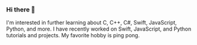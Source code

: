 ### Hi there 👋

<!--
**mrmitc01/mrmitc01** is a ✨ _special_ ✨ repository because its `README.md` (this file) appears on your GitHub profile.

Here are some ideas to get you started:

- 🔭 I’m currently working on ...
- 🌱 I’m currently learning ...
- 👯 I’m looking to collaborate on ...
- 🤔 I’m looking for help with ...
- 💬 Ask me about ...
- 📫 How to reach me: ...
- 😄 Pronouns: ...
- ⚡ Fun fact: ...
-->

I'm interested in further learning about C, C++, C#, Swift, JavaScript, Python, and more.
I have recently worked on Swift, JavaScript, and Python tutorials and projects.
My favorite hobby is ping pong.
